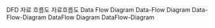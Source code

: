 DFD
자료 흐름도
자료흐름도
Data Flow Diagram
Data-Flow Diagram
Data-Flow-Diagram
DataFlow Diagram
DataFlow-Diagram
